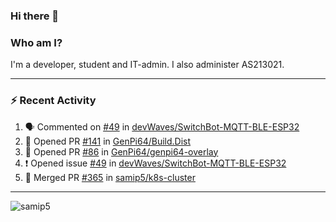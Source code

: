 ### Hi there 👋

### Who am I?
I'm a developer, student and IT-admin. I also administer AS213021.

---
### :zap: Recent Activity
<!--START_SECTION:activity-->
1. 🗣 Commented on [#49](https://github.com/devWaves/SwitchBot-MQTT-BLE-ESP32/issues/49) in [devWaves/SwitchBot-MQTT-BLE-ESP32](https://github.com/devWaves/SwitchBot-MQTT-BLE-ESP32)
2. 💪 Opened PR [#141](https://github.com/GenPi64/Build.Dist/pull/141) in [GenPi64/Build.Dist](https://github.com/GenPi64/Build.Dist)
3. 💪 Opened PR [#86](https://github.com/GenPi64/genpi64-overlay/pull/86) in [GenPi64/genpi64-overlay](https://github.com/GenPi64/genpi64-overlay)
4. ❗️ Opened issue [#49](https://github.com/devWaves/SwitchBot-MQTT-BLE-ESP32/issues/49) in [devWaves/SwitchBot-MQTT-BLE-ESP32](https://github.com/devWaves/SwitchBot-MQTT-BLE-ESP32)
5. 🎉 Merged PR [#365](https://github.com/samip5/k8s-cluster/pull/365) in [samip5/k8s-cluster](https://github.com/samip5/k8s-cluster)
<!--END_SECTION:activity-->
---

<img align="center" src="https://github-readme-stats.vercel.app/api?username=samip5&show_icons=true" alt="samip5" />
